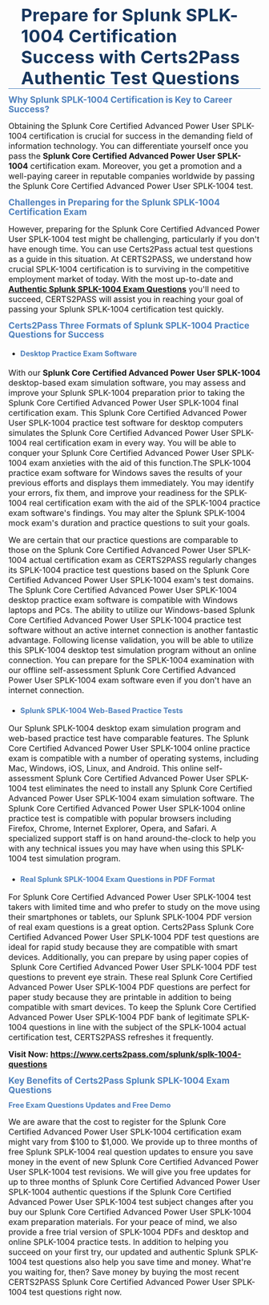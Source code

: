 <div style="border-bottom:solid #4f81bd 1.0pt; padding:0in 4.0pt 0in">
<h1 class="MsoTitle" style="border: none; margin: 0in 15pt; padding: 0in;"><span style="font-size:26pt"><span serif="" style="font-family:Cambria,"><span style="color:#17365d"><span style="letter-spacing:0.25pt">Prepare for Splunk SPLK-1004 Certification Success with Certs2Pass Authentic Test Questions</span></span></span></span></h1>
</div>

<h2 style="margin:10pt 0in 0.0001pt"><span style="font-size:13pt"><span style="line-height:107%"><span serif="" style="font-family:Cambria,"><span style="color:#4f81bd"><span style="font-weight:bold">Why Splunk SPLK-1004 Certification is Key to Career Success?</span></span></span></span></span></h2>

<p style="margin-right:0in; margin-left:0in"><span style="font-size:12pt"><span new="" roman="" style="font-family:" times="">Obtaining the Splunk Core Certified Advanced Power User SPLK-1004 certification is crucial for success in the demanding field of information technology. You can differentiate yourself once you pass the <strong>Splunk Core Certified Advanced Power User SPLK-1004</strong> certification exam. Moreover, you get a promotion and a well-paying career in reputable companies worldwide by passing the Splunk Core Certified Advanced Power User SPLK-1004 test.</span></span></p>

<h3 style="margin: 10pt 0in 0.0001pt;"><span style="font-size:13pt"><span style="line-height:107%"><span serif="" style="font-family:Cambria,"><span style="color:#4f81bd"><span style="font-weight:bold">Challenges in Preparing for the Splunk SPLK-1004 Certification Exam</span></span></span></span></span></h3>

<p style="margin-right: 0in; margin-left: 0in;"><span style="font-size:12pt"><span new="" roman="" style="font-family:" times="">However, preparing for the Splunk Core Certified Advanced Power User SPLK-1004 test might be challenging, particularly if you don't have enough time. You can use Certs2Pass actual test questions as a guide in this situation. At CERTS2PASS, we understand how crucial SPLK-1004 certification is to surviving in the competitive employment market of today. With the most up-to-date and <a href="https://www.certs2pass.com/splunk/splk-1004-questions"><strong>Authentic Splunk SPLK-1004 Exam Questions</strong></a> you'll need to succeed, CERTS2PASS will assist you in reaching your goal of passing your Splunk SPLK-1004 certification test quickly.</span></span></p>

<h3 style="margin: 10pt 0in 0.0001pt;"><span style="font-size:13pt"><span style="line-height:107%"><span serif="" style="font-family:Cambria,"><span style="color:#4f81bd"><span style="font-weight:bold">Certs2Pass Three Formats of Splunk SPLK-1004 Practice Questions for Success</span></span></span></span></span></h3>

<ul>
	<li style="margin:10pt 0in 0.0001pt">
	<h4><span style="font-size:11pt"><span style="line-height:107%"><span serif="" style="font-family:Cambria,"><span style="color:#4f81bd"><span style="font-weight:bold">Desktop Practice Exam Software</span></span></span></span></span></h4>
	</li>
</ul>

<p style="margin-right: 0in; margin-left: 0in;"><span style="font-size:12pt"><span new="" roman="" style="font-family:" times="">With our <strong>Splunk Core Certified Advanced Power User SPLK-1004</strong> desktop-based exam simulation software, you may assess and improve your Splunk SPLK-1004 preparation prior to taking the Splunk Core Certified Advanced Power User SPLK-1004 final certification exam. This Splunk Core Certified Advanced Power User SPLK-1004 practice test software for desktop computers simulates the Splunk Core Certified Advanced Power User SPLK-1004 real certification exam in every way. You will be able to conquer your Splunk Core Certified Advanced Power User SPLK-1004 exam anxieties with the aid of this function.</span></span><span style="font-size:12pt"><span new="" roman="" style="font-family:" times="">The SPLK-1004 practice exam software for Windows saves the results of your previous efforts and displays them immediately. You may identify your errors, fix them, and improve your readiness for the SPLK-1004 real certification exam with the aid of the SPLK-1004 practice exam software's findings. You may alter the Splunk SPLK-1004 mock exam's duration and practice questions to suit your goals.</span></span></p>

<p style="margin-right:0in; margin-left:0in"><span style="font-size:12pt"><span new="" roman="" style="font-family:" times="">We are certain that our practice questions are comparable to those on the Splunk Core Certified Advanced Power User SPLK-1004 actual certification exam as CERTS2PASS regularly changes its SPLK-1004 practice test questions based on the Splunk Core Certified Advanced Power User SPLK-1004 exam's test domains. The Splunk Core Certified Advanced Power User SPLK-1004 desktop practice exam software is compatible with Windows laptops and PCs. The ability to utilize our Windows-based Splunk Core Certified Advanced Power User SPLK-1004 practice test software without an active internet connection is another fantastic advantage. Following license validation, you will be able to utilize this SPLK-1004 desktop test simulation program without an online connection. You can prepare for the SPLK-1004 examination with our offline self-assessment Splunk Core Certified Advanced Power User SPLK-1004 exam software even if you don't have an internet connection.</span></span></p>

<ul>
	<li style="margin:10pt 0in 0.0001pt">
	<h3><span style="font-size:11pt"><span style="line-height:107%"><span serif="" style="font-family:Cambria,"><span style="color:#4f81bd"><span style="font-weight:bold">Splunk SPLK-1004 Web-Based Practice Tests</span></span></span></span></span></h3>
	</li>
</ul>

<p style="margin-right: 0in; margin-left: 0in;"><span style="font-size:12pt"><span new="" roman="" style="font-family:" times="">Our Splunk SPLK-1004 desktop exam simulation program and web-based practice test have comparable features. The Splunk Core Certified Advanced Power User SPLK-1004 online practice exam is compatible with a number of operating systems, including Mac, Windows, iOS, Linux, and Android. This online self-assessment Splunk Core Certified Advanced Power User SPLK-1004 test eliminates the need to install any Splunk Core Certified Advanced Power User SPLK-1004 exam simulation software. The Splunk Core Certified Advanced Power User SPLK-1004 online practice test is compatible with popular browsers including Firefox, Chrome, Internet Explorer, Opera, and Safari. A specialized support staff is on hand around-the-clock to help you with any technical issues you may have when using this SPLK-1004 test simulation program.</span></span></p>

<ul>
	<li style="margin:10pt 0in 0.0001pt">
	<h3><span style="font-size:11pt"><span style="line-height:107%"><span serif="" style="font-family:Cambria,"><span style="color:#4f81bd"><span style="font-weight:bold">Real Splunk SPLK-1004 Exam Questions in PDF Format</span></span></span></span></span></h3>
	</li>
</ul>

<p style="margin-right: 0in; margin-left: 0in;"><span style="font-size:12pt"><span new="" roman="" style="font-family:" times="">For Splunk Core Certified Advanced Power User SPLK-1004 test takers with limited time and who prefer to study on the move using their smartphones or tablets, our Splunk SPLK-1004 PDF version of real exam questions is a great option. Certs2Pass Splunk Core Certified Advanced Power User SPLK-1004 PDF test questions are ideal for rapid study because they are compatible with smart devices. Additionally, you can prepare by using paper copies of  Splunk Core Certified Advanced Power User SPLK-1004 PDF test questions to prevent eye strain. These real Splunk Core Certified Advanced Power User SPLK-1004 PDF questions are perfect for paper study because they are printable in addition to being compatible with smart devices. To keep the Splunk Core Certified Advanced Power User SPLK-1004 PDF bank of legitimate SPLK-1004 questions in line with the subject of the SPLK-1004 actual certification test, CERTS2PASS refreshes it frequently.</span></span></p>

<p style="margin-right: 0in; margin-left: 0in;"><span style="font-size:12pt"><span new="" roman="" style="font-family:" times=""><strong>Visit Now: <a href="https://www.certs2pass.com/splunk/splk-1004-questions">https://www.certs2pass.com/splunk/splk-1004-questions</a></strong></span></span></p>

<h3 style="margin: 10pt 0in 0.0001pt;"><span style="font-size:13pt"><span style="line-height:107%"><span serif="" style="font-family:Cambria,"><span style="color:#4f81bd"><span style="font-weight:bold">Key Benefits of Certs2Pass Splunk SPLK-1004 Exam Questions</span></span></span></span></span></h3>

<h3 style="margin: 10pt 0in 0.0001pt;"><strong><span style="font-size:11pt"><span style="line-height:107%"><span serif="" style="font-family:Cambria,"><span style="color:#4f81bd"><span style="font-weight:bold">Free Exam Questions Updates and Free Demo</span></span></span></span></span></strong></h3>

<p style="margin-right:0in; margin-left:0in"><span style="font-size:12pt"><span new="" roman="" style="font-family:" times="">We are aware that the cost to register for the Splunk Core Certified Advanced Power User SPLK-1004 certification exam might vary from $100 to $1,000. We provide up to three months of free Splunk SPLK-1004 real question updates to ensure you save money in the event of new Splunk Core Certified Advanced Power User SPLK-1004 test revisions. We will give you free updates for up to three months of Splunk Core Certified Advanced Power User SPLK-1004 authentic questions if the Splunk Core Certified Advanced Power User SPLK-1004 test subject changes after you buy our Splunk Core Certified Advanced Power User SPLK-1004 exam preparation materials. For your peace of mind, we also provide a free trial version of SPLK-1004 PDFs and desktop and online SPLK-1004 practice tests. </span></span><span style="font-size:12pt"><span new="" roman="" style="font-family:" times="">In addition to helping you succeed on your first try, our updated and authentic Splunk SPLK-1004 test questions also help you save time and money. What're you waiting for, then? Save money by buying the most recent CERTS2PASS Splunk Core Certified Advanced Power User SPLK-1004 test questions right now.</span></span></p>

<p style="margin:0in 8pt; margin-right:0in; margin-left:0in"> </p>
